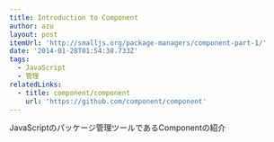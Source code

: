 ```yaml
---
title: Introduction to Component
author: azu
layout: post
itemUrl: 'http://smalljs.org/package-managers/component-part-1/'
date: '2014-01-28T01:54:38.733Z'
tags:
  - JavaScript
  - 管理
relatedLinks:
  - title: component/component
    url: 'https://github.com/component/component'
---
```

JavaScriptのパッケージ管理ツールであるComponentの紹介
